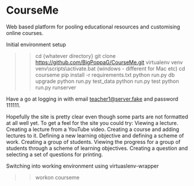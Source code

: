 CourseMe
========

Web based platform for pooling educational resources and customising online courses.


Initial environment setup
>>cd {whatever directory}
>>git clone https://github.com/BigPoppaG/CourseMe.git
>>virtualenv venv
>>venv\scripts\activate.bat   (windows - different for Mac etc)
>>cd courseme
>>pip install -r requirements.txt
>>python run.py db upgrade
>>python run.py test_data
>>python run.py test
>>python run.py runserver

Have a go at logging in with email teacher1@server.fake and password 111111.

Hopefully the site is pretty clear even though some parts are not formatted at all well yet.
To get a feel for the site you could try: Viewing a lecture. Creating a lecture from a YouTube video. Creating a course and adding lectures to it. Defining a new learning objective and defining a scheme of work. Creating a group of students. Viewing the progress for a group of students through a scheme of learning objectives. Creating a question and selecting a set of questions for printing.



Switching into working environment using virtuaslenv-wrapper
>>workon courseme

